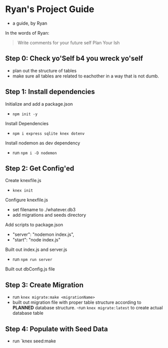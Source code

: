 # Ryan's Project Guide 
- a guide, by Ryan

In the words of Ryan:
> Write comments for your future self
> Plan Your Ish

## Step 0: Check yo'Self b4 you wreck yo'self
  
  - plan out the structure of tables 
  - make sure all tables are related to eachother in a way that is not dumb.

## Step 1: Install dependencies
Initialize and add a package.json

  - `npm init -y`

Install Dependencies

  - `npm i express sqlite knex dotenv`

Install nodemon as dev dependency

  - run `npm i -D nodemon`

## Step 2: Get Config'ed

Create knexfile.js

  - `knex init`

Configure knexfile.js

  - set filename to ./whatever.db3
  - add migrations and seeds directory

Add scripts to package.json

  - "server": "nodemon index.js",
  - "start": "node index.js"

Built out index.js and server.js

- run `npm run server`

Built out dbConfig.js file

## Step 3: Create Migration

- run `knex migrate:make <migrationName>`
- built out migration file with proper table structure according to **PLANNED** database structure.
-run `knex migrate:latest` to create actual database table

## Step 4: Populate with Seed Data

- run `knex seed:make <seedName>


